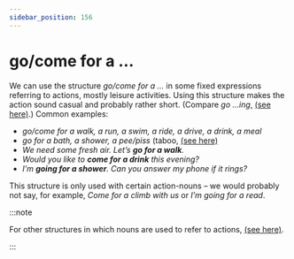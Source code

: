 ```yaml
---
sidebar_position: 156
---
```


# go/come for a …

We can use the structure *go/come for a …* in some fixed expressions referring to actions, mostly leisure activities. Using this structure makes the action sound casual and probably rather short. (Compare *go …ing*, [(see here)](./go-come-ing).) Common examples:

- *go/come for a walk, a run, a swim, a ride, a drive, a drink, a meal*
- *go for a bath, a shower, a pee/piss* (taboo, [(see here)](./../vocabulary-areas/discriminatory-and-offensive-language-taboo-words-and-swear-words)
- *We need some fresh air. Let’s **go for a walk**.*
- *Would you like to **come for a drink** this evening?*
- *I’m **going for a shower**. Can you answer my phone if it rings?*

This structure is only used with certain action-nouns – we would probably not say, for example, *Come for a climb with us* or *I’m going for a read*.

:::note

For other structures in which nouns are used to refer to actions, [(see here)](./../../grammar/nouns-and-noun-phrases-agreement/turning-verbs-into-nouns-a-cough-a-taste).

:::
